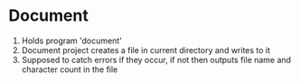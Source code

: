 # Document
1. Holds program 'document'
2. Document project creates a file in current directory and writes to it
3. Supposed to catch errors if they occur, if not then outputs file name and character count in the file
